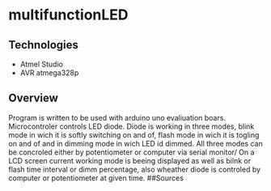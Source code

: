 # multifunctionLED
## Technologies
* Atmel Studio
* AVR atmega328p
## Overview
Program is written to be used with arduino uno evaliuation boars. Microcontroler controls LED diode. Diode is working in three modes, blink mode in wich 
it is softly switching on and of, flash mode in wich it is togling on and of and  in dimming mode in wich LED id dimmed. All three modes can be concroled either by potentiometer or computer via serial monitor/
On a LCD screen current working mode is beeing displayed as well as bilnk or flash time interval or dimm percentage, also wheather diode is controled by computer or potentiometer
at given time.
##Sources
